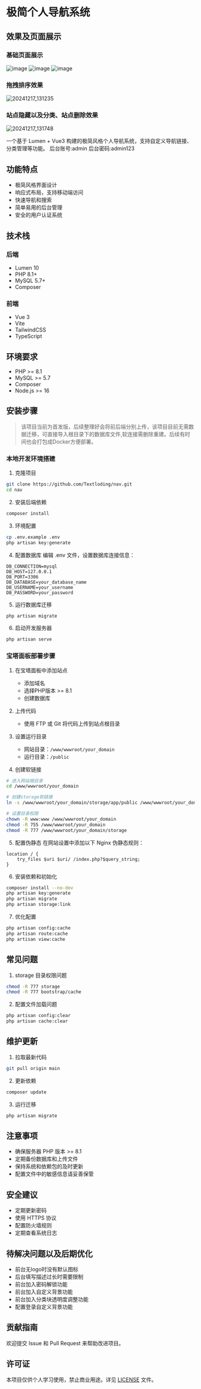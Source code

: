 # 极简个人导航系统

## 效果及页面展示

### 基础页面展示

![image](https://github.com/user-attachments/assets/dda858b6-5f13-4c87-88ee-6ec6d7b17809)
![image](https://github.com/user-attachments/assets/c60da401-3cdd-4156-b6b3-4e5eb6af2cf1)
![image](https://github.com/user-attachments/assets/f7c33d32-da58-4212-9cfe-954a4618e7c5)

### 拖拽排序效果

![20241217_131235](https://github.com/user-attachments/assets/39ff94f7-265d-4141-b7bc-d434ea0a58ba)

### 站点隐藏以及分类、站点删除效果

![20241217_131748](https://github.com/user-attachments/assets/750b2e27-ca32-43d5-9ca3-29714708644d)





一个基于 Lumen + Vue3 构建的极简风格个人导航系统，支持自定义导航链接、分类管理等功能。
后台账号:admin   后台密码:admin123

## 功能特点

- 极简风格界面设计
- 响应式布局，支持移动端访问
- 快速导航和搜索
- 简单易用的后台管理
- 安全的用户认证系统

## 技术栈

### 后端
- Lumen 10
- PHP 8.1+
- MySQL 5.7+
- Composer

### 前端
- Vue 3
- Vite
- TailwindCSS
- TypeScript

## 环境要求

- PHP >= 8.1
- MySQL >= 5.7
- Composer
- Node.js >= 16

## 安装步骤

> 该项目当前为首发版，后续整理好会将前后端分别上传，该项目目前无需数据迁移，可直接导入根目录下的数据库文件,软连接需删除重建。后续有时间也会打包成Docker方便部署。

### 本地开发环境搭建

1. 克隆项目
```bash
git clone https://github.com/Textloding/nav.git
cd nav
```

2. 安装后端依赖
```bash
composer install
```

3. 环境配置
```bash
cp .env.example .env
php artisan key:generate
```

4. 配置数据库
编辑 .env 文件，设置数据库连接信息：
```
DB_CONNECTION=mysql
DB_HOST=127.0.0.1
DB_PORT=3306
DB_DATABASE=your_database_name
DB_USERNAME=your_username
DB_PASSWORD=your_password
```

5. 运行数据库迁移
```bash
php artisan migrate
```

6. 启动开发服务器
```bash
php artisan serve
```

### 宝塔面板部署步骤

1. 在宝塔面板中添加站点
   - 添加域名
   - 选择PHP版本 >= 8.1
   - 创建数据库

2. 上传代码
   - 使用 FTP 或 Git 将代码上传到站点根目录

3. 设置运行目录
   - 网站目录：`/www/wwwroot/your_domain`
   - 运行目录：`/public`

4. 创建软链接
```bash
# 进入网站根目录
cd /www/wwwroot/your_domain

# 创建storage软链接
ln -s /www/wwwroot/your_domain/storage/app/public /www/wwwroot/your_domain/public/storage

# 设置目录权限
chown -R www:www /www/wwwroot/your_domain
chmod -R 755 /www/wwwroot/your_domain
chmod -R 777 /www/wwwroot/your_domain/storage
```

5. 配置伪静态
在网站设置中添加以下 Nginx 伪静态规则：
```nginx
location / {
    try_files $uri $uri/ /index.php?$query_string;
}
```

6. 安装依赖和初始化
```bash
composer install --no-dev
php artisan key:generate
php artisan migrate
php artisan storage:link
```

7. 优化配置
```bash
php artisan config:cache
php artisan route:cache
php artisan view:cache
```

## 常见问题

1. storage 目录权限问题
```bash
chmod -R 777 storage
chmod -R 777 bootstrap/cache
```

2. 配置文件加载问题
```bash
php artisan config:clear
php artisan cache:clear
```

## 维护更新

1. 拉取最新代码
```bash
git pull origin main
```

2. 更新依赖
```bash
composer update
```

3. 运行迁移
```bash
php artisan migrate
```

## 注意事项

- 确保服务器 PHP 版本 >= 8.1
- 定期备份数据库和上传文件
- 保持系统和依赖包的及时更新
- 配置文件中的敏感信息请妥善保管

## 安全建议

- 定期更新密码
- 使用 HTTPS 协议
- 配置防火墙规则
- 定期查看系统日志

## 待解决问题以及后期优化

- 前台无logo时没有默认图标
- 后台填写描述过长时需要限制
- 前台加入密码解锁功能
- 前台加入自定义背景功能
- 前台加入分类块透明度调整功能
- 配置登录自定义背景功能

## 贡献指南

欢迎提交 Issue 和 Pull Request 来帮助改进项目。

## 许可证

本项目仅供个人学习使用，禁止商业用途。详见 [LICENSE](LICENSE) 文件。
